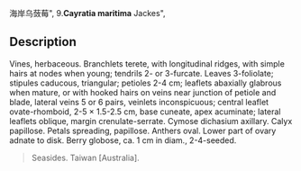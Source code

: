 海岸乌蔹莓",
9.**Cayratia maritima** Jackes",

## Description
Vines, herbaceous. Branchlets terete, with longitudinal ridges, with simple hairs at nodes when young; tendrils 2- or 3-furcate. Leaves 3-foliolate; stipules caducous, triangular; petioles 2-4 cm; leaflets abaxially glabrous when mature, or with hooked hairs on veins near junction of petiole and blade, lateral veins 5 or 6 pairs, veinlets inconspicuous; central leaflet ovate-rhomboid, 2-5 × 1.5-2.5 cm, base cuneate, apex acuminate; lateral leaflets oblique, margin crenulate-serrate. Cymose dichasium axillary. Calyx papillose. Petals spreading, papillose. Anthers oval. Lower part of ovary adnate to disk. Berry globose, ca. 1 cm in diam., 2-4-seeded.

> Seasides. Taiwan [Australia].
